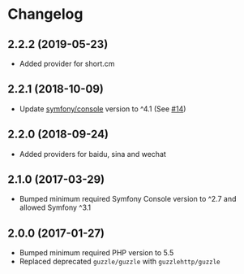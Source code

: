 # Changelog

## 2.2.2 (2019-05-23)

* Added provider for short.cm

## 2.2.1 (2018-10-09)

* Update [symfony/console](https://github.com/symfony/console) version to ^4.1 (See [#14](https://github.com/mremi/UrlShortener/issues/14))

## 2.2.0 (2018-09-24)

* Added providers for baidu, sina and wechat

## 2.1.0 (2017-03-29)

* Bumped minimum required Symfony Console version to ^2.7 and allowed Symfony ^3.1

## 2.0.0 (2017-01-27)

* Bumped minimum required PHP version to 5.5
* Replaced deprecated `guzzle/guzzle` with `guzzlehttp/guzzle`
